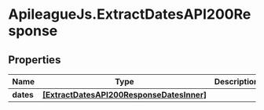 # ApileagueJs.ExtractDatesAPI200Response

## Properties

Name | Type | Description | Notes
------------ | ------------- | ------------- | -------------
**dates** | [**[ExtractDatesAPI200ResponseDatesInner]**](ExtractDatesAPI200ResponseDatesInner.md) |  | [optional] 


